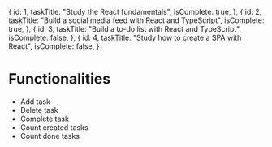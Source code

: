   {
    id: 1,
    taskTitle: "Study the React fundamentals",
    isComplete: true,
  },
  {
    id: 2,
    taskTitle: "Build a social media feed with React and TypeScript",
    isComplete: true,
  },
  {
    id: 3,
    taskTitle: "Build a to-do list with React and TypeScript",
    isComplete: false,
  },
  {
    id: 4,
    taskTitle: "Study how to create a SPA with React",
    isComplete: false,
  }

  # Functionalities

  - Add task
  - Delete task
  - Complete task
  - Count created tasks
  - Count done tasks
